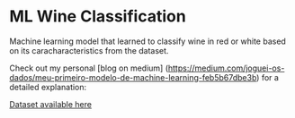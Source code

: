 # ML Wine Classification
Machine learning model that learned to classify wine in red or white based on its caracharacteristics from the dataset.

Check out my personal [blog on medium] (https://medium.com/joguei-os-dados/meu-primeiro-modelo-de-machine-learning-feb5b67dbe3b) for a detailed explanation: 

[Dataset available here](https://www.kaggle.com/dell4010/wine-dataset)
